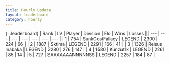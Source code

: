 ```yaml
---
title: Hourly Update
layout: leaderboard
category: hourly
---
```


{: .leaderboard}
| Rank | LV | Player | Division | Elo | Wins | Losses |
| --- | --- | --- | --- | --- | --- | --- |
| <span data-change="0">1</span> | 754 | <span title="ID: 402846">SunkCostFallacy</span> | LEGEND | <span data-change="0">2300</span> | <span data-change="0">224</span> | <span data-change="0">66</span> |
| <span data-change="0">2</span> | 1887 | <span title="ID: 353063">Sktima</span> | LEGEND | <span data-change="4">2291</span> | <span data-change="2">166</span> | <span data-change="0">41</span> |
| <span data-change="0">3</span> | 1326 | <span title="ID: 451068">Reisus Inabaka</span> | LEGEND | <span data-change="0">2280</span> | <span data-change="0">276</span> | <span data-change="0">147</span> |
| <span data-change="0">4</span> | 1580 | <span title="ID: 392407">Kunzut1k</span> | LEGEND | <span data-change="0">2261</span> | <span data-change="0">85</span> | <span data-change="0">14</span> |
| <span data-change="0">5</span> | 727 | <span title="ID: 174294">SAAAAAAANNNNNSS</span> | LEGEND | <span data-change="0">2257</span> | <span data-change="0">184</span> | <span data-change="0">87</span> |